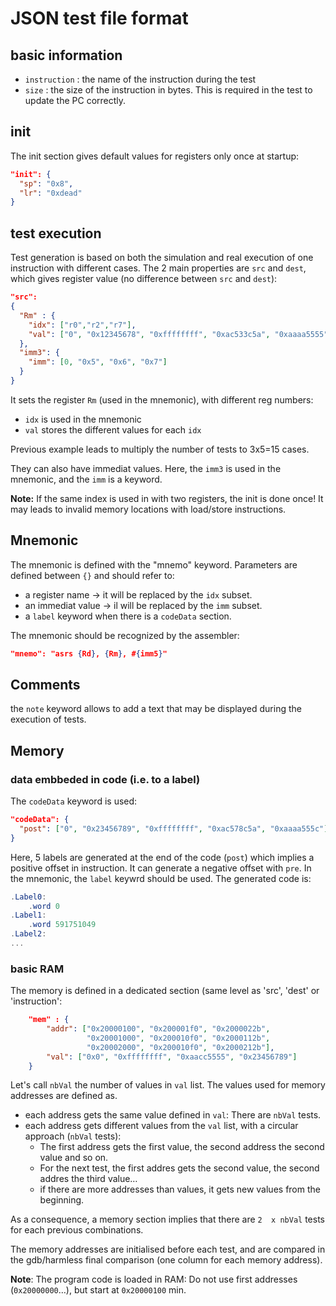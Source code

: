 # JSON test file format

## basic information

* `instruction` : the name of the instruction during the test
* `size` : the size of the instruction in bytes. This is required in the test to update the PC correctly.

## init

The init section gives default values for registers only once at startup:

```JSON
"init": {
  "sp": "0x8",
  "lr": "0xdead"
}
```
## test execution
Test generation is based on both the simulation and real execution of one instruction with different cases. The 2 main properties are `src` and `dest`, which gives register value (no difference between `src` and `dest`):

```JSON
"src":
{
  "Rm" : {
    "idx": ["r0","r2","r7"],
    "val": ["0", "0x12345678", "0xffffffff", "0xac533c5a", "0xaaaa5555"]
  },
  "imm3": {
    "imm": [0, "0x5", "0x6", "0x7"]
  }
}
```
It sets the register `Rm` (used in the mnemonic), with different reg numbers:

 * `idx` is used in the mnemonic
 * `val` stores the different values for each `idx`

Previous example leads to multiply the number of tests to 3x5=15 cases.

They can also have immediat values. Here, the `imm3` is used in the mnemonic, and the `imm` is a keyword.

**Note:** If the same index is used in with two registers, the init is done once! It may leads to invalid memory locations with load/store instructions.


## Mnemonic

The mnemonic is defined with the "mnemo" keyword. Parameters are defined between `{}` and should refer to:
  * a register name -> it will be replaced by the `idx` subset.
  * an immediat value -> il will be replaced by the `imm` subset.
  * a `label` keyword when there is a `codeData` section.

The mnemonic should be recognized by the assembler:
```JSON
"mnemo": "asrs {Rd}, {Rm}, #{imm5}"
```
## Comments
the `note` keyword allows to add a text that may be displayed during the execution of tests.

## Memory
### data embbeded in code (i.e. to a label)

The `codeData` keyword is used:
```JSON
"codeData": {
  "post": ["0", "0x23456789", "0xffffffff", "0xac578c5a", "0xaaaa555c"]
}
```
Here, 5 labels are generated at the end of the code (`post`) which implies a positive offset in instruction. It can generate a negative offset with `pre`.
In the mnemonic, the `label` keywrd should be used. The generated code is:

```as
.Label0:
	.word 0
.Label1:
	.word 591751049
.Label2:
...
```

### basic RAM

The memory is defined in a dedicated section (same level as 'src', 'dest' or 'instruction':

```JSON
	"mem" : {
		"addr": ["0x20000100", "0x200001f0", "0x2000022b",
		         "0x20001000", "0x200010f0", "0x2000112b",
		         "0x20002000", "0x200010f0", "0x2000212b"],
		"val": ["0x0", "0xffffffff", "0xaacc5555", "0x23456789"]
	}
```

Let's call `nbVal` the number of values in `val` list.
The values used for memory addresses are defined as.

* each address gets the same value defined in `val`: There are `nbVal` tests.
* each address gets different values from the `val` list, with a circular approach (`nbVal` tests):
	* The first address gets the first value, the second address the second value and so on. 
	* For the next test, the first addres gets the second value, the second addres the third value… 
	* if there are more addresses than values, it gets new values from the beginning.


As a consequence, a memory section implies that there are `2 
x nbVal`  tests for each previous combinations.

The memory addresses are initialised before each test, and are compared in the gdb/harmless final comparison (one column for each memory address).

**Note**: The program code is loaded in RAM: Do not use first addresses (`0x20000000`…), but start at `0x20000100` min.






